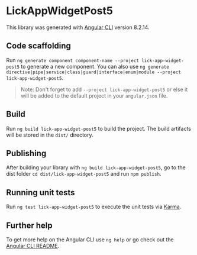 # LickAppWidgetPost5

This library was generated with [Angular CLI](https://github.com/angular/angular-cli) version 8.2.14.

## Code scaffolding

Run `ng generate component component-name --project lick-app-widget-post5` to generate a new component. You can also use `ng generate directive|pipe|service|class|guard|interface|enum|module --project lick-app-widget-post5`.
> Note: Don't forget to add `--project lick-app-widget-post5` or else it will be added to the default project in your `angular.json` file. 

## Build

Run `ng build lick-app-widget-post5` to build the project. The build artifacts will be stored in the `dist/` directory.

## Publishing

After building your library with `ng build lick-app-widget-post5`, go to the dist folder `cd dist/lick-app-widget-post5` and run `npm publish`.

## Running unit tests

Run `ng test lick-app-widget-post5` to execute the unit tests via [Karma](https://karma-runner.github.io).

## Further help

To get more help on the Angular CLI use `ng help` or go check out the [Angular CLI README](https://github.com/angular/angular-cli/blob/master/README.md).
